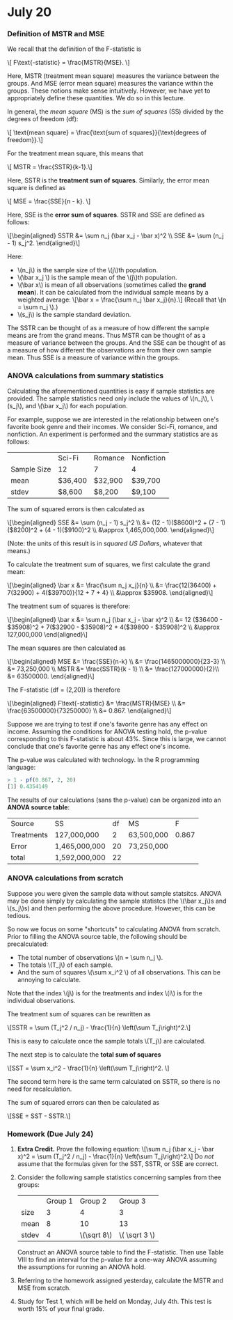 # July 20

### Definition of MSTR and MSE

We recall that the definition of the F-statistic is

\\[ F\text{-statistic} = \frac{MSTR}{MSE}. \\]

Here, MSTR (treatment mean square) measures the variance between the
groups. And MSE (error mean square) measures the variance within the
groups. These notions make sense intuitively. However, we have yet to
appropriately define these quantities. We do so in this lecture.

In general, the *mean square* (MS) is the *sum of squares* (SS) divided by
the degrees of freedom (df):

\\[ \text{mean square} = \frac{\text{sum of squares}}{\text{degrees of freedom}}.\\]

For the treatment mean square, this means that

\\[ MSTR = \frac{SSTR}{k-1}.\\]

Here, SSTR is the **treatment sum of squares**. Similarly, the error mean square
is defined as

\\[ MSE = \frac{SSE}{n - k}. \\]

Here, SSE is the **error sum of squares**. SSTR and SSE are defined as follows:

\\[\begin{aligned}
SSTR &= \sum n_j (\bar x_j - \bar x)^2 \\\\
SSE &= \sum (n_j - 1) s_j^2.
\end{aligned}\\]

Here:

* \\(n_j\\) is the sample size of the \\(j\\)th population.
* \\(\bar x_j \\) is the sample mean of the \\(j\\)th population.
* \\(\bar x\\) is mean of all observations (sometimes called the **grand
  mean**). It can be calculated from the individual sample means by a
  weighted average:
  \\[\bar x = \frac{\sum n_j \bar x_j}{n}.\\]
  (Recall that \\(n = \sum n_j \\).)
* \\(s_j\\) is the sample standard deviation.


The SSTR can be thought of as a measure of how different the sample means are
from the grand means. Thus MSTR can be thought of as a measure of variance
between the groups. And the SSE can be thought of as a measure of how different
the observations are from their own sample mean. Thus SSE is a measure of variance
within the groups.

### ANOVA calculations from summary statistics

Calculating the aforementioned quantities is easy if sample statistics are provided.
The sample statistics need only include the values of  \\(n_j\\), \\(s_j\\), and
\\(\bar x_j\\) for each population.

For example, suppose we are interested in the relationship between one's favorite
book genre and their incomes. We consider Sci-Fi, romance, and nonfiction. An
experiment is performed and the summary statistics are as follows:

<table>
  <tr>
    <td></td>
    <td>Sci-Fi</td>
    <td>Romance</td>
    <td>Nonfiction</td>
  </tr>  <tr>
    <td>Sample Size</td>
    <td>12</td>
    <td>7</td>
    <td>4</td>
  </tr>  <tr>
    <td>mean</td>
    <td>$36,400</td>
    <td>$32,900</td>
    <td>$39,700</td>
  </tr>
  <tr>
    <td>stdev</td>
    <td>$8,600</td>
    <td>$8,200</td>
    <td>$9,100</td>
  </tr>
</table>

The sum of squared errors is then calculated as

\\[\begin{aligned}
SSE &= \sum (n_j - 1) s_j^2 \\\\
&= (12 - 1)(\$8600)^2 + (7 - 1)(\$8200)^2 + (4 - 1)($9100)^2 \\\\
&\approx 1,465,000,000.
\end{aligned}\\]

(Note: the units of this result is in *squared US Dollars*, whatever
that means.)

To calculate the treatment sum of squares, we first calculate the
grand mean:

\\[\begin{aligned}
\bar x &= \frac{\sum n_j x_j}{n} \\\\
&= \frac{12($36400) + 7($32900) + 4($39700)}{12 + 7 + 4} \\\\
&\approx \$35908.
\end{aligned}\\]

The treatment sum of squares is therefore:

\\[\begin{aligned}
\bar x &= \sum n_j (\bar x_j - \bar x)^2 \\\\
&= 12 (\$36400 - \$35908)^2 + 7(\$32900 - \$35908)^2 + 4(\$39800 - \$35908)^2 \\\\
&\approx 127,000,000
\end{aligned}\\]

The mean squares are then calculated as

\\[\begin{aligned}
MSE &= \frac{SSE}{n-k} \\\\
&= \frac{1465000000}{23-3} \\\\
&= 73,250,000 \\\\
MSTR &= \frac{SSTR}{k - 1} \\\\
&=  \frac{127000000}{2}\\\\
&= 63500000.
\end{aligned}\\]

The F-statistic (df = (2,20)) is therefore

\\[\begin{aligned}
F\text{-statistic}
&= \frac{MSTR}{MSE} \\\\
&= \frac{63500000}{73250000} \\\\
&= 0.867.
\end{aligned}\\]

Suppose we are trying to test if one's favorite genre has any effect on
income. Assuming the conditions for ANOVA testing hold, the p-value
corresponding to this F-statistic is about 43%. Since this is large, we
cannot conclude that one's favorite genre has any effect one's income.

The p-value was calculated with technology. In the R programming language:

```r
> 1 - pf(0.867, 2, 20)
[1] 0.4354149
```
The results of our calculations (sans the p-value) can be organized into
an **ANOVA source table**:

<table>
  <tr>
    <td>Source</td>
    <td>SS</td>
    <td>df</td>
    <td>MS</td>
    <td>F</td>
  </tr>
  <tr>
    <td>Treatments</td>
    <td>127,000,000</td>
    <td>2</td>
    <td>63,500,000</td>
    <td>0.867</td>
  </tr>
  <tr>
    <td>Error</td>
    <td>1,465,000,000</td>
    <td>20</td>
    <td>73,250,000</td>
    <td></td>
  </tr>
  <tr>
    <td>total</td>
    <td>1,592,000,000</td>
    <td>22</td>
    <td></td>
    <td></td>
  </tr>
</table>

### ANOVA calculations from scratch

Suppose you were given the sample data without sample statsitcs. ANOVA
may be done simply by calculating the sample statistcs (the \\(\bar
x_j\\)s and \\(s_j\\)s) and then performing the above procedure. However,
this can be tedious.

So now we focus on some "shortcuts" to calculating ANOVA from scratch.
Prior to filling the ANOVA source table, the following should be
precalculated:

* The total number of observations \\(n = \sum n_j \\).
* The totals \\(T_j\\) of each sample.
* And the sum of squares \\(\sum x_i^2 \\) of all observations. This can
  be annoying to calculate.

Note that the index \\(j\\) is for the treatments and index \\(i\\) is for
the individual observations.

The treatment sum of squares can be rewritten as

\\[SSTR = \sum (T_j^2 / n_j) - \frac{1}{n} \left(\sum T_j\right)^2.\\]

This is easy to calculate once the sample totals \\(T_j\\) are calculated.

The next step is to calculate the **total sum of squares**

\\[SST = \sum x_i^2 - \frac{1}{n} \left(\sum T_j\right)^2. \\]

The second term here is the same term calculated on SSTR, so there is no
need for recalculation.

The sum of squared errors can then be calculated as

\\[SSE = SST - SSTR.\\]


### Homework (Due July 24)

1. **Extra Credit.** Prove the following equation:
   \\[\sum n_j (\bar x_j - \bar x)^2 =  \sum (T_j^2 / n_j) - \frac{1}{n}
      \left(\sum T_j\right)^2.\\]
   Do *not* assume that the formulas given for the SST, SSTR, or SSE are
   correct.
2. Consider the following sample statistics concerning samples from
   thee groups:
   
   <table>
     <tr>
       <td></td>
       <td>Group 1</td>
       <td>Group 2</td>
       <td>Group 3</td>
     </tr>
     <tr>
       <td>size</td>
       <td>3</td>
       <td>4</td>
       <td>3</td>
     </tr>
     <tr>
       <td>mean</td>
       <td>8</td>
       <td>10</td>
       <td>13</td>
     </tr>
     <tr>
       <td>stdev</td>
       <td>4</td>
       <td>\(\sqrt 8\)</td>
       <td>\( \sqrt 3 \)</td>
     </r>
   </table>
   
   Construct an ANOVA source table to find the F-statistic. Then use
   Table VIII to find an interval for the p-value for a one-way
   ANOVA assuming the assumptions for running an ANOVA hold.
3. Referring to the homework assigned yesterday, calculate the
   MSTR and MSE from scratch.
4. Study for Test 1, which will be held on Monday, July 4th. This
   test is worth 15% of your final grade.